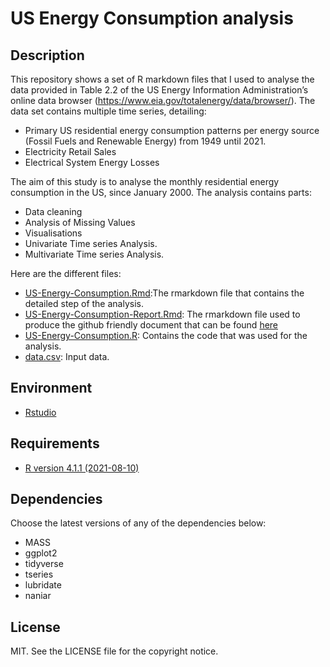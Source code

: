 # US Energy Consumption analysis 

## Description

This repository shows a set of R markdown files that I used to analyse the data provided in Table 2.2 of the US Energy Information Administration’s online data browser (https://www.eia.gov/totalenergy/data/browser/). The data set contains multiple time series, detailing:

* Primary US residential energy consumption patterns per energy source (Fossil Fuels and Renewable Energy) from 1949 until 2021.
* Electricity Retail Sales
* Electrical System Energy Losses

The aim of this study is to analyse the monthly residential energy consumption in the US, since January 2000. The analysis contains parts:

* Data cleaning
* Analysis of Missing Values
* Visualisations
* Univariate Time series Analysis.
* Multivariate Time series Analysis.

Here are the different files:
* [US-Energy-Consumption.Rmd](./US-Energy-Consumption.Rmd):The rmarkdown file that contains the detailed step of the analysis.
* [US-Energy-Consumption-Report.Rmd](./US-Energy-Consumption-Report.Rmd): The rmarkdown file used to produce the github friendly document that can be found [here](US-Energy-Consumption-Report.md)
* [US-Energy-Consumption.R](./US-Energy-Consumption.R): Contains the code that was used for the analysis.
* [data.csv](./data.csv): Input data.

## Environment

* [Rstudio]([https://www.rstudio.com/])

## Requirements

* [R version 4.1.1 (2021-08-10)](https://www.r-project.org/)

## Dependencies

Choose the latest versions of any of the dependencies below:
* MASS
* ggplot2
* tidyverse
* tseries
* lubridate
* naniar

## License

MIT. See the LICENSE file for the copyright notice.
